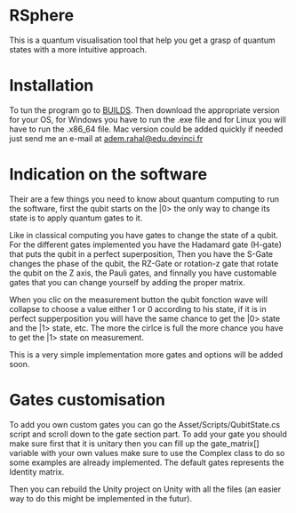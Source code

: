 # RSphere
This is a quantum visualisation tool that help you get a grasp of quantum states with a more intuitive approach.

# Installation

To tun the program go to [BUILDS](https://drive.google.com/drive/folders/171hFvPjeD_OJeHCSoSJDhymYpGQsjr3h?usp=sharing). 
Then download the appropriate version for your OS, for Windows you have to run the .exe file and for Linux you will have to run the .x86_64 file.
Mac version could be added quickly if needed just send me an e-mail at adem.rahal@edu.devinci.fr

# Indication on the software

Their are a few things you need to know about quantum computing to run the software, first the qubit starts on the |0> the only way to change its state is to apply quantum gates to it. 

Like in classical computing you have gates to change the state of a qubit. For the different gates implemented you have the Hadamard gate (H-gate) that puts the qubit in a perfect superposition, Then you have the S-Gate changes the phase of the qubit, the RZ-Gate or rotation-z gate that rotate the qubit on the Z axis, the Pauli gates, and finnally you have customable gates that you can change yourself by adding the proper matrix.

When you clic on the measurement button the qubit fonction wave will collapse to choose a value either 1 or 0 according to his state, if it is in perfect supperposition you will have the same chance to get the |0> state and the |1> state, etc. The more the cirlce is full the more chance you have to get the |1> state on measurement.

This is a very simple implementation more gates and options will be added soon.

# Gates customisation

To add you own custom gates you can go the Asset/Scripts/QubitState.cs script and scroll down to the gate section part. To add your gate you should make sure first that it is unitary then you can fill up the gate_matrix[] variable with your own values make sure to use the Complex class to do so some examples are already implemented. The default gates represents the Identity matrix.

Then you can rebuild the Unity project on Unity with all the files (an easier way to do this might be implemented in the futur).

